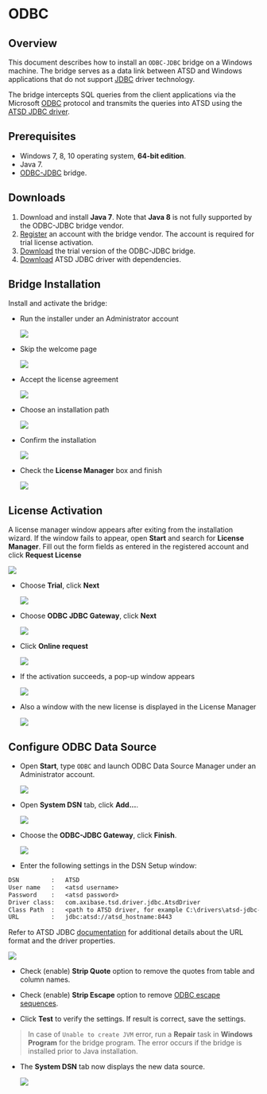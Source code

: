 # ODBC

## Overview

This document describes how to install an `ODBC-JDBC` bridge on a Windows machine. The bridge serves as a data link between ATSD and Windows applications that do not support [JDBC](https://docs.oracle.com/javase/tutorial/jdbc/overview/) driver technology.

The bridge intercepts SQL queries from the client applications via the Microsoft [ODBC](https://docs.microsoft.com/en-us/sql/odbc/microsoft-open-database-connectivity-odbc) protocol and transmits the queries into ATSD using the [ATSD JDBC driver](https://github.com/axibase/atsd-jdbc).

## Prerequisites

* Windows 7, 8, 10 operating system, **64-bit edition**.
* Java 7.
* [ODBC-JDBC](https://www.easysoft.com/products/data_access/odbc_jdbc_gateway/#section=tab-1) bridge.

## Downloads

1. Download and install **Java 7**. Note that **Java 8** is not fully supported by the ODBC-JDBC bridge vendor.
2. [Register](https://www.easysoft.com/cgi-bin/account/register.cgi) an account with the bridge vendor. The account is required for trial license activation.
3. [Download](https://www.easysoft.com/products/data_access/odbc_jdbc_gateway/#section=tab-1) the trial version of the ODBC-JDBC bridge.
4. [Download](https://github.com/axibase/atsd-jdbc/releases) ATSD JDBC driver with dependencies.

## Bridge Installation

Install and activate the bridge:

* Run the installer under an Administrator account

  ![](./images/easysoft_install_0.png)

* Skip the welcome page

  ![](./images/easysoft_install_1.png)

* Accept the license agreement

  ![](./images/easysoft_install_2.png)

* Choose an installation path

  ![](./images/easysoft_install_3.png)

* Confirm the installation

  ![](./images/easysoft_install_4.png)

* Check the **License Manager** box and finish

  ![](./images/easysoft_install_5.png)

## License Activation

A license manager window appears after exiting from the installation wizard. If the window fails to appear, open **Start** and search for **License Manager**. Fill out the form fields as entered in the registered account and click **Request License**

  ![](./images/easysoft_activate_1.png)

* Choose **Trial**, click **Next**

  ![](./images/easysoft_activate_2.png)

* Choose **ODBC JDBC Gateway**, click **Next**

  ![](./images/easysoft_activate_3.png)

* Click **Online request**

  ![](./images/easysoft_activate_4.png)

* If the activation succeeds, a pop-up window appears

  ![](./images/easysoft_activate_5.png)

* Also a window with the new license is displayed in the License Manager

  ![](./images/easysoft_activate_6.png)

## Configure ODBC Data Source

* Open **Start**, type `ODBC` and launch ODBC Data Source Manager under an Administrator account.

  ![](./images/ODBC_1.png)

* Open **System DSN** tab, click **Add...**.

  ![](./images/ODBC_2.png)

* Choose the **ODBC-JDBC Gateway**, click **Finish**.

  ![](./images/ODBC_3.png)

* Enter the following settings in the DSN Setup window:

```txt
DSN         :   ATSD
User name   :   <atsd username>
Password    :   <atsd password>
Driver class:   com.axibase.tsd.driver.jdbc.AtsdDriver
Class Path  :   <path to ATSD driver, for example C:\drivers\atsd-jdbc-1.3.2-DEPS.jar>
URL         :   jdbc:atsd://atsd_hostname:8443
```

Refer to ATSD JDBC [documentation](https://github.com/axibase/atsd-jdbc#jdbc-connection-properties-supported-by-driver)  for additional details about the URL format and the driver properties.

 ![](./images/ODBC_conf.png)

* Check (enable) **Strip Quote** option to remove the quotes from table and column names.

* Check (enable) **Strip Escape** option to remove [ODBC escape sequences](https://docs.microsoft.com/en-us/sql/odbc/reference/appendixes/odbc-escape-sequences).

* Click **Test** to verify the settings. If result is correct, save the settings.

> In case of `Unable to create JVM` error, run a **Repair** task in **Windows Program** for the bridge program. The error occurs if the bridge is installed prior to Java installation.

* The **System DSN** tab now displays the new data source.

  ![](./images/ODBC_5.png)
